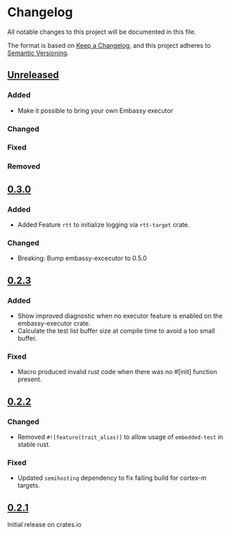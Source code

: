 # Changelog

All notable changes to this project will be documented in this file.

The format is based on [Keep a Changelog](https://keepachangelog.com/en/1.0.0/),
and this project adheres to [Semantic Versioning](https://semver.org/spec/v2.0.0.html).
## [Unreleased]
### Added
- Make it possible to bring your own Embassy executor

### Changed

### Fixed

### Removed

## [0.3.0]
### Added
- Added Feature `rtt` to initialize logging via `rtt-target` crate.

### Changed
- Breaking: Bump embassy-excecutor to 0.5.0

## [0.2.3]
### Added
- Show improved diagnostic when no executor feature is enabled on the embassy-executor crate.
- Calculate the test list buffer size at compile time to avoid a too small buffer.

### Fixed
- Macro produced invalid rust code when there was no #[init] function present.

## [0.2.2]
### Changed
- Removed `#![feature(trait_alias)]` to allow usage of `embedded-test` in stable rust.

### Fixed
- Updated `semihosting` dependency to fix failing build for cortex-m targets.

## [0.2.1]
Initial release on crates.io

[unreleased]: https://github.com/probe-rs/embedded-test/compare/v0.3.0...master
[0.3.0]: https://github.com/probe-rs/embedded-test/compare/v0.2.3...v0.3.0
[0.2.3]: https://github.com/probe-rs/embedded-test/compare/v0.2.2...v0.2.3
[0.2.2]: https://github.com/probe-rs/embedded-test/compare/v0.2.1...v0.2.2
[0.2.1]: https://github.com/probe-rs/embedded-test/releases/tag/v0.2.1
